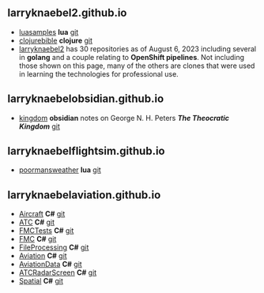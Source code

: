 
## larryknaebel2.github.io

- [luasamples](https://larryknaebel2.github.io/luasamples/) **lua** [git](https://github.com/larryknaebel2/luasamples.git)
- [clojurebible](https://larryknaebel2.github.io/clojure-bible/) **clojure** [git](https://github.com/larryknaebel2/clojure-bible.git)
- [larryknaebel2](https://github.com/larryknaebel2) has 30 repositories as of August 6, 2023 including several in **golang** and a couple relating to **OpenShift pipelines**. Not including those shown on this page, many of the others are clones that were used in learning the technologies for professional use.

## larryknaebelobsidian.github.io

- [kingdom](https://larryknaebelobsidian.github.io/kingdom/) **obsidian** notes on George N. H. Peters ***The Theocratic Kingdom*** [git](https://github.com/larryknaebelobsidian/kingdom.git)

## larryknaebelflightsim.github.io

- [poormansweather](https://larryknaebelflightsim.github.io/poormansweather/) **lua** [git](https://github.com/larryknaebelflightsim/poormansweather.git)

## larryknaebelaviation.github.io

- [Aircraft](https://larryknaebelaviation.github.io/Aircraft) **C#** [git](https://github.com/larryknaebelaviation/Aircraft.git)
- [ATC](https://larryknaebelaviation.github.io/ATC) **C#** [git](https://github.com/larryknaebelaviation/ATC.git)
- [FMCTests](http://larryknaebelaviation.github.io/FMCTests) **C#** [git](https://github.com/larryknaebelaviation/FMCTests.git)
- [FMC](http://larryknaebelaviation.github.io/FMC) **C#** [git](https://github.com/larryknaebelaviation/FMC.git)
- [FileProcessing](http://larryknaebelaviation.github.io/FileProcessing) **C#** [git](https://github.com/larryknaebelaviation/FileProcessing.git)
- [Aviation](http://larryknaebelaviation.github.io/Aviation) **C#** [git](https://github.com/larryknaebelaviation/Aviation.git)
- [AviationData](http://larryknaebelaviation.github.io/AviationData) **C#** [git](https://github.com/larryknaebelaviation/AviationData.git)
- [ATCRadarScreen](http://larryknaebelaviation.github.io/ATCRadarScreen) **C#** [git](https://github.com/larryknaebelaviation/ATCRadarScreen.git)
- [Spatial](http://larryknaebelaviation.github.io/Spatial) **C#** [git](https://github.com/larryknaebelaviation/Spatial.git)
  


